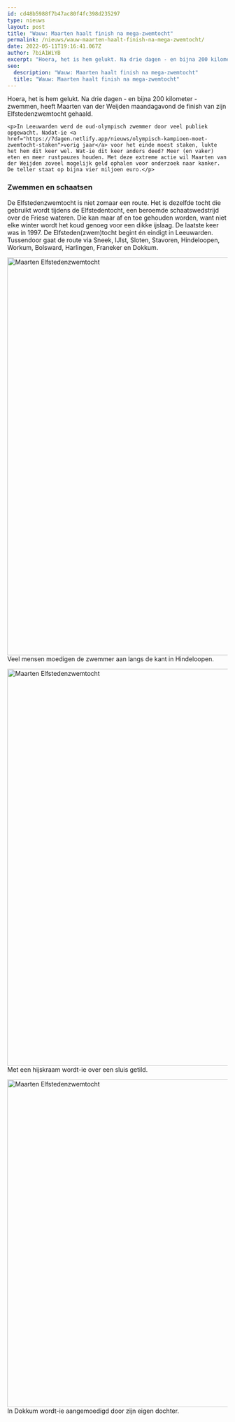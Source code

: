 ```yaml
---
id: cd48b5988f7b47ac80f4fc398d235297
type: nieuws
layout: post
title: "Wauw: Maarten haalt finish na mega-zwemtocht"
permalink: /nieuws/wauw-maarten-haalt-finish-na-mega-zwemtocht/
date: 2022-05-11T19:16:41.067Z
author: 7biA1WiYB
excerpt: "Hoera, het is hem gelukt. Na drie dagen - en bijna 200 kilometer - zwemmen, heeft Maarten van der Weijden maandagavond de finish van zijn Elfstedenzwemtocht gehaald.  "
seo:
  description: "Wauw: Maarten haalt finish na mega-zwemtocht"
  title: "Wauw: Maarten haalt finish na mega-zwemtocht"
---
```

Hoera, het is hem gelukt. Na drie dagen - en bijna 200 kilometer - zwemmen, heeft Maarten van der Weijden maandagavond de finish van zijn Elfstedenzwemtocht gehaald.  

    <p>In Leeuwarden werd de oud-olympisch zwemmer door veel publiek opgewacht. Nadat-ie <a href="https://7dagen.netlify.app/nieuws/olympisch-kampioen-moet-zwemtocht-staken">vorig jaar</a> voor het einde moest staken, lukte het hem dit keer wel. Wat-ie dit keer anders deed? Meer (en vaker) eten en meer rustpauzes houden. Met deze extreme actie wil Maarten van der Weijden zoveel mogelijk geld ophalen voor onderzoek naar kanker. De teller staat op bijna vier miljoen euro.</p>
<h3>Zwemmen en schaatsen</h3>
<p>De Elfstedenzwemtocht is niet zomaar een route. Het is dezelfde tocht die gebruikt wordt tijdens de Elfstedentocht, een beroemde schaatswedstrijd over de Friese wateren. Die kan maar af en toe gehouden worden, want niet elke winter wordt het koud genoeg voor een dikke ijslaag. De laatste keer was in 1997. De Elfsteden(zwem)tocht begint én eindigt in Leeuwarden. Tussendoor gaat de route via Sneek, IJlst, Sloten, Stavoren, Hindeloopen, Workum, Bolsward, Harlingen, Franeker en Dokkum.</p>
<p><div class="media media-element-container media-default"><div id="file-537564" class="file file-image file-image-png">

        
  
  <div class="content">
    <img alt="Maarten Elfstedenzwemtocht" title="Foto: ANP" height="907" width="1669" class="media-element file-default" data-delta="1" src="https://7dagen.netlify.app/sites/default/files/maarten-anp-hindeloopen.png">  </div>

  
</div>
</div>Veel mensen moedigen de zwemmer aan langs de kant in Hindeloopen.
<p><div class="media media-element-container media-default"><div id="file-537565" class="file file-image file-image-png">

        
  
  <div class="content">
    <img alt="Maarten Elfstedenzwemtocht" title="Foto: ANP" height="905" width="1385" class="media-element file-default" data-delta="2" src="https://7dagen.netlify.app/sites/default/files/maarten-anp-oversluisgetild.png">  </div>

  
</div>
</div>Met een hijskraam wordt-ie over een sluis getild.
<p><div class="media media-element-container media-default"><div id="file-537566" class="file file-image file-image-png">

        
  
  <div class="content">
    <img alt="Maarten Elfstedenzwemtocht" title="Foto: ANP" height="747" width="1383" class="media-element file-default" data-delta="3" src="https://7dagen.netlify.app/sites/default/files/maarten-anp-dokkum-dochter.png">  </div>

  
</div>
</div>In Dokkum wordt-ie aangemoedigd door zijn eigen dochter.  
